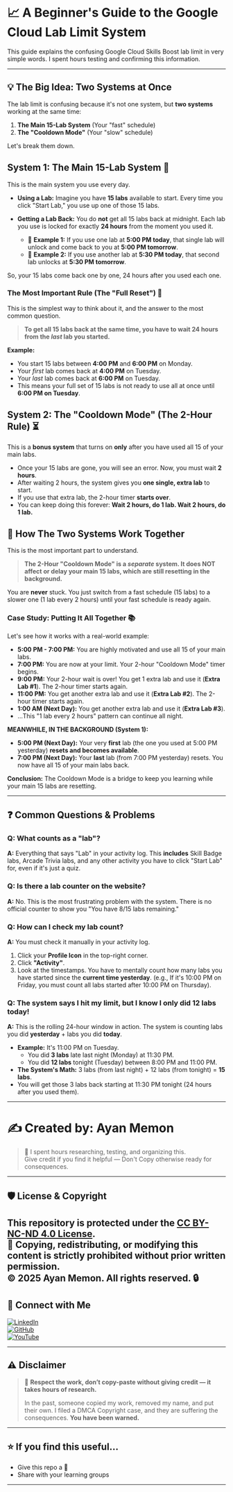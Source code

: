 # 📈 A Beginner's Guide to the Google Cloud Lab Limit System

This guide explains the confusing Google Cloud Skills Boost lab limit in very simple words. I spent hours testing and confirming this information.

---

## 💡 The Big Idea: Two Systems at Once

The lab limit is confusing because it's not one system, but **two systems** working at the same time:

1.  **The Main 15-Lab System** (Your "fast" schedule)
2.  **The "Cooldown Mode"** (Your "slow" schedule)

Let's break them down.

## System 1: The Main 15-Lab System 🚀

This is the main system you use every day.

* **Using a Lab:** Imagine you have **15 labs** available to start. Every time you click "Start Lab," you use up one of those 15 labs.

* **Getting a Lab Back:** You do **not** get all 15 labs back at midnight. Each lab you use is locked for exactly **24 hours** from the moment you used it.
    * 📌 **Example 1:** If you use one lab at **5:00 PM today**, that single lab will unlock and come back to you at **5:00 PM tomorrow**.
    * 📌 **Example 2:** If you use another lab at **5:30 PM today**, that second lab unlocks at **5:30 PM tomorrow**.

So, your 15 labs come back one by one, 24 hours after you used each one.

### The Most Important Rule (The "Full Reset") 🔑

This is the simplest way to think about it, and the answer to the most common question.

> **To get all 15 labs back at the same time, you have to wait 24 hours from the *last* lab you started.**

**Example:**
* You start 15 labs between **4:00 PM** and **6:00 PM** on Monday.
* Your *first* lab comes back at **4:00 PM** on Tuesday.
* Your *last* lab comes back at **6:00 PM** on Tuesday.
* This means your full set of 15 labs is not ready to use all at once until **6:00 PM on Tuesday**.

## System 2: The "Cooldown Mode" (The 2-Hour Rule) ⏳

This is a **bonus system** that turns on **only** after you have used all 15 of your main labs.

* Once your 15 labs are gone, you will see an error. Now, you must wait **2 hours**.
* After waiting 2 hours, the system gives you **one single, extra lab** to start.
* If you use that extra lab, the 2-hour timer **starts over**.
* You can keep doing this forever: **Wait 2 hours, do 1 lab. Wait 2 hours, do 1 lab.**

## 🤝 How The Two Systems Work Together

This is the most important part to understand.

> **The 2-Hour "Cooldown Mode" is a *separate* system. It does NOT affect or delay your main 15 labs, which are still resetting in the background.**

You are **never** stuck. You just switch from a fast schedule (15 labs) to a slower one (1 lab every 2 hours) until your fast schedule is ready again.

### Case Study: Putting It All Together 📚

Let's see how it works with a real-world example:

* **5:00 PM - 7:00 PM:** You are highly motivated and use all 15 of your main labs.
* **7:00 PM:** You are now at your limit. Your 2-hour "Cooldown Mode" timer begins.
* **9:00 PM:** Your 2-hour wait is over! You get 1 extra lab and use it (**Extra Lab #1**). The 2-hour timer starts again.
* **11:00 PM:** You get another extra lab and use it (**Extra Lab #2**). The 2-hour timer starts again.
* **1:00 AM (Next Day):** You get another extra lab and use it (**Extra Lab #3**).
* ...This "1 lab every 2 hours" pattern can continue all night.

**MEANWHILE, IN THE BACKGROUND (System 1):**

* **5:00 PM (Next Day):** Your very **first** lab (the one you used at 5:00 PM yesterday) **resets and becomes available**.
* **7:00 PM (Next Day):** Your **last** lab (from 7:00 PM yesterday) resets. You now have all 15 of your main labs back.

**Conclusion:** The Cooldown Mode is a bridge to keep you learning while your main 15 labs are resetting.

---

## ❓ Common Questions & Problems

### Q: What counts as a "lab"?
**A:** Everything that says "Lab" in your activity log. This **includes** Skill Badge labs, Arcade Trivia labs, and any other activity you have to click "Start Lab" for, even if it's just a quiz.

### Q: Is there a lab counter on the website?
**A:** No. This is the most frustrating problem with the system. There is no official counter to show you "You have 8/15 labs remaining."

### Q: How can I check my lab count?
**A:** You must check it manually in your activity log.
1.  Click your **Profile Icon** in the top-right corner.
2.  Click **"Activity"**.
3.  Look at the timestamps. You have to mentally count how many labs you have started since the **current time yesterday**. (e.g., If it's 10:00 PM on Friday, you must count all labs started after 10:00 PM on Thursday).

### Q: The system says I hit my limit, but I know I only did 12 labs today!
**A:** This is the rolling 24-hour window in action. The system is counting labs you did **yesterday** + labs you did **today**.

* **Example:** It's 11:00 PM on Tuesday.
    * You did **3 labs** late last night (Monday) at 11:30 PM.
    * You did **12 labs** tonight (Tuesday) between 8:00 PM and 11:00 PM.
* **The System's Math:** 3 labs (from last night) + 12 labs (from tonight) = **15 labs**.
* You will get those 3 labs back starting at 11:30 PM tonight (24 hours after you used them).

---

# ✍️ Created by: **Ayan Memon**

> 🙌 I spent hours researching, testing, and organizing this.  
> Give credit if you find it helpful — Don't Copy otherwise ready for consequences.

---

## 🛡️ License & Copyright

This repository is protected under the [CC BY-NC-ND 4.0 License](https://creativecommons.org/licenses/by-nc-nd/4.0/).  
🚫 **Copying, redistributing, or modifying this content is strictly prohibited** without prior written permission.  
© 2025 Ayan Memon. All rights reserved. 🔒
---

## 📢 Connect with Me

[![LinkedIn](https://img.shields.io/badge/LinkedIn-Ayan%20Memon-blue?logo=linkedin)](https://www.linkedin.com/in/ayanmemon296)  
[![GitHub](https://img.shields.io/badge/GitHub-AyanMemon296-black?logo=github)](https://github.com/AyanMemon296)  
[![YouTube](https://img.shields.io/badge/YouTube-ayanmemon2926-red?logo=youtube)](https://www.youtube.com/@ayanmemon2926/playlists)  

---

## ⚠️ Disclaimer

> 🙏 **Respect the work, don’t copy-paste without giving credit — it takes hours of research.**
>
> In the past, someone copied my work, removed my name, and put their own. I filed a DMCA Copyright case, and they are suffering the consequences. **You have been warned.**

---

## ⭐ If you find this useful...

* Give this repo a 🌟
* Share with your learning groups

---
